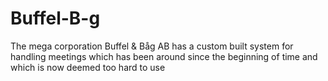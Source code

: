 # Buffel-B-g
The mega corporation Buffel &amp; Båg AB has a custom built system for handling meetings which has been around since the beginning of time and which is now deemed too hard to use
